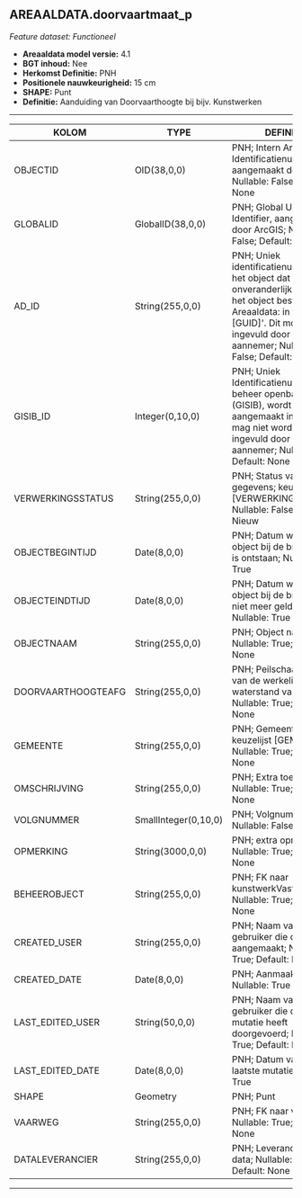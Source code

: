 ﻿## AREAALDATA.doorvaartmaat_p

*Feature dataset: Functioneel*

* __Areaaldata model versie:__ 4.1
* __BGT inhoud:__ Nee
* __Herkomst Definitie:__ PNH
* __Positionele nauwkeurigheid:__ 15 cm
* __SHAPE:__ Punt
* __Definitie:__ Aanduiding van Doorvaarthoogte bij bijv. Kunstwerken

***

|KOLOM                               |TYPE                  |DEFINITIE|
|------                              |----                  |-----    |
|OBJECTID                            |OID(38,0,0)           |PNH; Intern ArcGIS Identificatienummer, aangemaakt door ArcGIS; Nullable: False; Default: None|
|GLOBALID                            |GlobalID(38,0,0)      |PNH; Global Unique Identifier,  aangemaakt door ArcGIS; Nullable: False; Default: None|
|AD_ID                               |String(255,0,0)       |PNH; Uniek identificatienummer voor het object dat onveranderlijk is zolang het object bestaat in Areaaldata: in format 'AD.[GUID]'. Dit moet worden ingevuld door de aannemer; Nullable: False; Default: None|
|GISIB_ID                            |Integer(0,10,0)       |PNH; Uniek Identificatienummer beheer openbare ruimte (GISIB), wordt aangemaakt in GISIB en mag niet worden ingevuld door de aannemer; Nullable: True; Default: None|
|VERWERKINGSSTATUS                   |String(255,0,0)       |PNH; Status van de gegevens; keuzelijst [VERWERKINGSSTATUS]; Nullable: False; Default: Nieuw|
|OBJECTBEGINTIJD                     |Date(8,0,0)           |PNH; Datum waarop het object bij de bronhouder is ontstaan; Nullable: True|
|OBJECTEINDTIJD                      |Date(8,0,0)           |PNH; Datum waarop het object bij de bronhouder niet meer geldig is; Nullable: True|
|OBJECTNAAM                          |String(255,0,0)       |PNH; Object naam; Nullable: True; Default: None|
|DOORVAARTHOOGTEAFG                  |String(255,0,0)       |PNH; Peilschaal aflezen van de werkelijke waterstand van NAP + 0; Nullable: True; Default: None |
|GEMEENTE                            |String(255,0,0)       |PNH; Gemeente naam; keuzelijst [GEMEENTE]; Nullable: True; Default: None|
|OMSCHRIJVING                        |String(255,0,0)       |PNH; Extra toelichting; Nullable: True; Default: None|
|VOLGNUMMER                          |SmallInteger(0,10,0)  |PNH; Volgnummer; Nullable: False|
|OPMERKING                           |String(3000,0,0)      |PNH; extra opmerking Nullable: True; Default: None|
|BEHEEROBJECT                        |String(255,0,0)       |PNH; FK naar kunstwerkVast_p; Nullable: True; Default: None|
|CREATED_USER                        |String(255,0,0)       |PNH; Naam van gebruiker die de rij heeft aangemaakt; Nullable: True; Default: None|
|CREATED_DATE                        |Date(8,0,0)           |PNH; Aanmaakdatum; Nullable: True|
|LAST_EDITED_USER                    |String(50,0,0)        |PNH; Naam van gebruiker die de laatste mutatie heeft doorgevoerd; Nullable: True; Default: None|
|LAST_EDITED_DATE                    |Date(8,0,0)           |PNH; Datum van de laatste mutatie; Nullable: True|
|SHAPE                               |Geometry              |PNH; Punt|
|VAARWEG                             |String(255,0,0)       |PNH; FK naar vaarweg_l; Nullable: True; Default: None|
|DATALEVERANCIER                     |String(255,0,0)       |PNH; Leverancier van de data; Nullable: True; Default: None|

***



